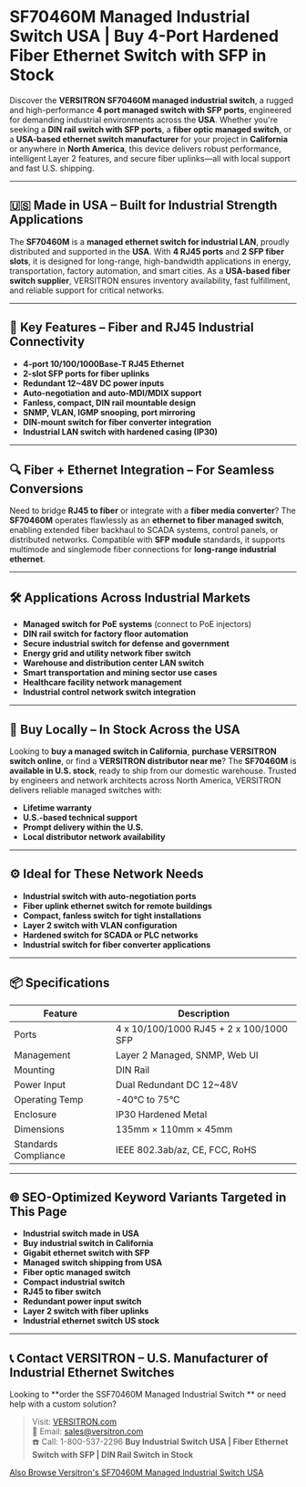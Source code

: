 
# SF70460M Managed Industrial Switch USA | Buy 4-Port Hardened Fiber Ethernet Switch with SFP in Stock

Discover the **VERSITRON SF70460M managed industrial switch**, a rugged and high-performance **4 port managed switch with SFP ports**, engineered for demanding industrial environments across the **USA**. Whether you're seeking a **DIN rail switch with SFP ports**, a **fiber optic managed switch**, or a **USA-based ethernet switch manufacturer** for your project in **California** or anywhere in **North America**, this device delivers robust performance, intelligent Layer 2 features, and secure fiber uplinks—all with local support and fast U.S. shipping.

---

## 🇺🇸 Made in USA – Built for Industrial Strength Applications

The **SF70460M** is a **managed ethernet switch for industrial LAN**, proudly distributed and supported in the **USA**. With **4 RJ45 ports** and **2 SFP fiber slots**, it is designed for long-range, high-bandwidth applications in energy, transportation, factory automation, and smart cities. As a **USA-based fiber switch supplier**, VERSITRON ensures inventory availability, fast fulfillment, and reliable support for critical networks.

---

## 🔌 Key Features – Fiber and RJ45 Industrial Connectivity

- **4-port 10/100/1000Base-T RJ45 Ethernet**
- **2-slot SFP ports for fiber uplinks**
- **Redundant 12~48V DC power inputs**
- **Auto-negotiation and auto-MDI/MDIX support**
- **Fanless, compact, DIN rail mountable design**
- **SNMP, VLAN, IGMP snooping, port mirroring**
- **DIN-mount switch for fiber converter integration**
- **Industrial LAN switch with hardened casing (IP30)**

---

## 🔍 Fiber + Ethernet Integration – For Seamless Conversions

Need to bridge **RJ45 to fiber** or integrate with a **fiber media converter**? The **SF70460M** operates flawlessly as an **ethernet to fiber managed switch**, enabling extended fiber backhaul to SCADA systems, control panels, or distributed networks. Compatible with **SFP module** standards, it supports multimode and singlemode fiber connections for **long-range industrial ethernet**.

---

## 🛠 Applications Across Industrial Markets

- **Managed switch for PoE systems** (connect to PoE injectors)
- **DIN rail switch for factory floor automation**
- **Secure industrial switch for defense and government**
- **Energy grid and utility network fiber switch**
- **Warehouse and distribution center LAN switch**
- **Smart transportation and mining sector use cases**
- **Healthcare facility network management**
- **Industrial control network switch integration**

---

## 🛒 Buy Locally – In Stock Across the USA

Looking to **buy a managed switch in California**, **purchase VERSITRON switch online**, or find a **VERSITRON distributor near me**? The **SF70460M** is **available in U.S. stock**, ready to ship from our domestic warehouse. Trusted by engineers and network architects across North America, VERSITRON delivers reliable managed switches with:

- **Lifetime warranty**
- **U.S.-based technical support**
- **Prompt delivery within the U.S.**
- **Local distributor network availability**

---

## ⚙️ Ideal for These Network Needs

- **Industrial switch with auto-negotiation ports**
- **Fiber uplink ethernet switch for remote buildings**
- **Compact, fanless switch for tight installations**
- **Layer 2 switch with VLAN configuration**
- **Hardened switch for SCADA or PLC networks**
- **Industrial switch for fiber converter applications**

---

## 📦 Specifications

| Feature                        | Description |
|-------------------------------|-------------|
| Ports                         | 4 x 10/100/1000 RJ45 + 2 x 100/1000 SFP |
| Management                    | Layer 2 Managed, SNMP, Web UI |
| Mounting                      | DIN Rail |
| Power Input                   | Dual Redundant DC 12~48V |
| Operating Temp                | -40°C to 75°C |
| Enclosure                     | IP30 Hardened Metal |
| Dimensions                    | 135mm × 110mm × 45mm |
| Standards Compliance          | IEEE 802.3ab/az, CE, FCC, RoHS |

---

## 🌐 SEO-Optimized Keyword Variants Targeted in This Page

- **Industrial switch made in USA**
- **Buy industrial switch in California**
- **Gigabit ethernet switch with SFP**
- **Managed switch shipping from USA**
- **Fiber optic managed switch**
- **Compact industrial switch**
- **RJ45 to fiber switch**
- **Redundant power input switch**
- **Layer 2 switch with fiber uplinks**
- **Industrial ethernet switch US stock**

---

## 📞 Contact VERSITRON – U.S. Manufacturer of Industrial Ethernet Switches
Looking to **order the SSF70460M Managed Industrial Switch ** or need help with a custom solution?

> Visit: [VERSITRON.com](https://www.versitron.com/products/sf70460m-4port-managed-industrial-switch)  
> 📧 Email: sales@versitron.com  
> ☎️ Call: 1-800-537-2296
**Buy Industrial Switch USA | Fiber Ethernet Switch with SFP | DIN Rail Switch in Stock**

[Also Browse Versitron's SF70460M Managed Industrial Switch USA](https://www.versitron.com/collections/fiber-ethernet-managed-industrial-switches)
